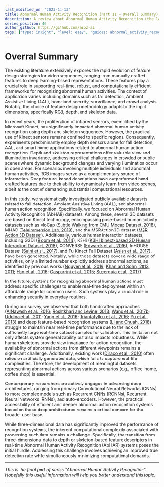 ```yaml
---  
last_modified_on: "2023-11-13"
title: Abnormal Human Activity Recognition (Part 11 - Overall Summary)
description: A review about Abnormal Human Activity Recognition (the last part).
series_position: 46
author_github: https://github.com/aioz-ai
tags: ["type: insight", "level: easy", "guides: abnormal_activity_recognition"]
---  
```

# Overral Summary

The existing literature extensively explores the rapid evolution of feature design strategies for video sequences, ranging from manually crafted features to deep learning-based representations. These features play a crucial role in supporting real-time, robust, and computationally efficient frameworks for recognizing abnormal human activities. The context of application varies, including domains such as fall detection, Ambient Assistive Living (AAL), homeland security, surveillance, and crowd analysis. Notably, the choice of feature design methodology adapts to the input dimensions, specifically RGB, depth, and skeleton data.

In recent years, the proliferation of infrared sensors, exemplified by the Microsoft Kinect, has significantly impacted abnormal human activity recognition using depth and skeleton sequences. However, the practical use of Kinect sensors remains confined to specific regions. Consequently, experiments predominantly employ depth sensors alone for fall detection, AAL, and smart home applications related to abnormal human action recognition. Depth and skeleton representations offer valuable view and illumination invariance, addressing critical challenges in crowded or public scenes where dynamic background changes and varying illumination occur in open areas. For scenarios involving multiple individuals and abnormal human activities, RGB images serve as a complementary source of information. Deep feature-based descriptions have outperformed hand-crafted features due to their ability to dynamically learn from video scenes, albeit at the cost of demanding substantial computational resources.

In this study, we systematically investigated publicly available datasets related to fall detection, Ambient Assistive Living (AAL), and abnormal human action recognition. Specifically, we focused on Abnormal Human Activity Recognition (AbHAR) datasets. Among these, several 3D datasets are based on Kinect technology, encompassing pose-based human activity datasets such as MoCap ([Subtle Walking from CMU Mocap Dataset, 2018](https://wangjiangb.github.io/my_data.html)), MHAD ([Teleimmersion Lab, 2018](http://tele-immersion.citris-uc.org/berkeley_mhad)), and the MSRAction3D dataset ([MSR Action 3D Dataset](https://wangjiangb.github.io/my_data.html)). Additionally, various human interaction datasets, including G3Di ([Bloom et al., 2014](https://link.springer.com/chapter/10.1007/978-3-319-16178-5_49)), K3Hi ([K3HI Kinect-based 3D Human Interaction Dataset, 2018](http://www.lmars.whu.edu.cn/prof_web/zhuxinyan/DataSetPublish/dataset.html)), CONVERSE ([Edwards et al., 2016](https://www.sciencedirect.com/science/article/abs/pii/S1077314215002209)), InHOUSE Dataset ([Saini et al., 2017](https://link.springer.com/chapter/10.1007/978-981-10-2104-6_24)), and Fu Kinect Fall Dataset ([Aslan et al., 2017](https://www.researchgate.net/profile/Muzaffer-Aslan/publication/332802502_Skeleton_based_efficient_fall_detection_Eextended_Summarypdf/data/5ccadb7c299bf120978fb6c7/Skeleton-based-efficient-fall-detection-Eextended-Summary.pdf)), have been generated. Notably, while these datasets cover a wide range of activities, only a limited number explicitly address abnormal actions, as identified by previous works ([Nguyen et al., 2016](https://dl.acm.org/doi/10.1145/3011077.3011103); [Khan and Sohn, 2013](https://link.springer.com/article/10.1007/s00607-012-0216-x), [2011](https://ieeexplore.ieee.org/document/6131162); [Han et al., 2016](https://www.sciencedirect.com/science/article/abs/pii/S0925231215008942); [Gasparrini et al., 2015](https://link.springer.com/chapter/10.1007/978-3-319-25733-4_11); [Sucerquia et al., 2017](https://www.mdpi.com/1424-8220/17/1/198)).

In the future, systems for recognizing abnormal human actions must address specific challenges to enable real-time deployment within an affordable range for common users. Such systems play a crucial role in enhancing security in everyday routines.

During our survey, we observed that both handcrafted approaches ([AlNawash et al., 2016](https://link.springer.com/article/10.1007/s00521-016-2363-z); [Roshtkhari and Levine, 2013](https://www.sciencedirect.com/science/article/abs/pii/S1077314213001239); [Wang et al., 2017b](https://link.springer.com/article/10.1007/s11042-015-3199-8); [Uddina et al., 2011](https://journals.sagepub.com/doi/abs/10.1177/1420326X10391140); [Yang et al., 2016](https://www.sciencedirect.com/science/article/pii/S2352864815000681); [Triantafyllou et al., 2016](https://www.sciencedirect.com/science/article/pii/S2405896316324752); [Yu et al., 2013](https://ieeexplore.ieee.org/document/6566012)) and deep feature-based recognition systems ([Li and Chuah, 2018](https://ieeexplore.ieee.org/document/8354150)) struggle to maintain near real-time performance due to the lack of sufficiently large real-time dataset samples for validation. This limitation not only affects system generalizability but also impacts robustness. While human skeletons provide view invariance for action recognition, the availability of abnormal actions from different viewpoints remains a significant challenge. Additionally, existing work ([Diraco et al., 2010](https://ieeexplore.ieee.org/document/5457055)) often relies on artificially generated data, which fails to capture real-life complexities. Therefore, the development of meaningful datasets representing abnormal actions across various scenarios (e.g., office, home, coffee shop) is essential.

Contemporary researchers are actively engaged in advancing deep architectures, ranging from primary Convolutional Neural Networks (CNNs) to more complex models such as Recurrent CNNs (RCNNs), Recurrent Neural Networks (RNNs), and auto-encoders. However, the practical accessibility of efficient and deeper abnormal action recognition systems based on these deep architectures remains a critical concern for the broader user base.

While three-dimensional data has significantly improved the performance of recognition systems, the inherent computational complexity associated with processing such data remains a challenge. Specifically, the transition from three-dimensional data to depth or skeleton-based feature descriptors in real-time Abnormal Human Activity Recognition (AbHAR) systems poses the initial hurdle. Addressing this challenge involves achieving an improved true detection rate while simultaneously minimizing computational demands.

***
*This is the final part of series "Abnormal Human Activity Recognition". Hopefully this useful information will help you better understand this topic.*
***